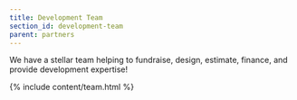 ```yaml
---
title: Development Team
section_id: development-team
parent: partners
---
```


We have a stellar team helping to fundraise, design, estimate, finance, and provide development expertise!

{% include content/team.html %}
